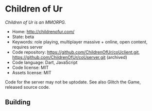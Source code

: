 # Children of Ur

_Children of Ur is an MMORPG._

- Home: http://childrenofur.com/
- State: beta
- Keywords: role playing, multiplayer massive + online, open content, requires server
- Code repository: https://github.com/ChildrenOfUr/coUclient.git, https://github.com/ChildrenOfUr/coUserver.git (archived)
- Code language: Dart, JavaScript
- Code license: MIT
- Assets license: MIT

Code for the server may not be uptodate.
See also Glitch the Game, released source code.

## Building
